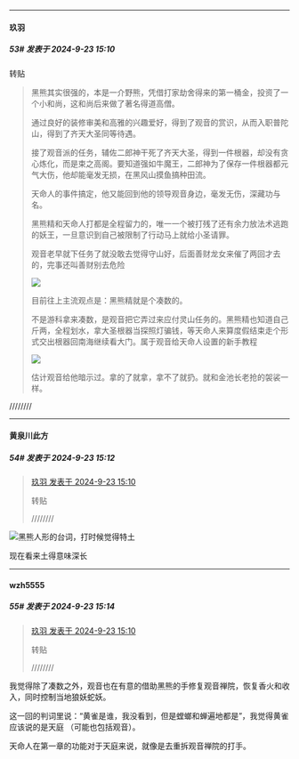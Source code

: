 ﻿
*****

####  玖羽  
##### 53#       发表于 2024-9-23 15:10

转贴 <blockquote>黑熊其实很强的，本是一介野熊，凭借打家劫舍得来的第一桶金，投资了一个小和尚，这和尚后来做了著名得道高僧。

通过良好的装修审美和高雅的兴趣爱好，得到了观音的赏识，从而入职普陀山，得到了齐天大圣同等待遇。

接了观音派的任务，辅佐二郎神干死了齐天大圣，得到一件根器，却没有贪心炼化，而是束之高阁。要知道强如牛魔王，二郎神为了保存一件根器都元气大伤，他却能毫发无损，在黑风山摸鱼搞种田流。

天命人的事件搞定，他又能回到他的领导观音身边，毫发无伤，深藏功与名。

黑熊精和天命人打都是全程留力的，唯一一个被打残了还有余力放法术逃跑的妖王，一旦意识到自己被限制了行动马上就给小圣请罪。

观音老早就下任务了就没敢去觉得守山好，后面善财龙女来催了两回才去的，完事还叫善财别去危险

<img src="https://static.saraba1st.com/image/smiley/face2017/018.png" referrerpolicy="no-referrer"> 

目前往上主流观点是：黑熊精就是个凑数的。

不是游科拿来凑数，是观音把它弄过来应付灵山任务的。黑熊精也知道自己斤两，全程划水，拿大圣根器当探照灯骗钱，等天命人来算度假结束走个形式交出根器回南海继续看大门。属于观音给天命人设置的新手教程

<img src="https://static.saraba1st.com/image/smiley/face2017/018.png" referrerpolicy="no-referrer"> 

估计观音给他暗示过。拿的了就拿，拿不了就扔。就和金池长老抢的袈裟一样。</blockquote>
////////

*****

####  黄泉川此方  
##### 54#       发表于 2024-9-23 15:12

<blockquote><a href="httphttps://bbs.saraba1st.com/2b/forum.php?mod=redirect&amp;goto=findpost&amp;pid=66281747&amp;ptid=2199380" target="_blank">玖羽 发表于 2024-9-23 15:10</a>

转贴

////////</blockquote>
<img src="https://static.saraba1st.com/image/smiley/face2017/067.png" referrerpolicy="no-referrer">黑熊人形的台词，打时候觉得特土

现在看来土得意味深长

*****

####  wzh5555  
##### 55#       发表于 2024-9-23 15:14

<blockquote><a href="httphttps://bbs.saraba1st.com/2b/forum.php?mod=redirect&amp;goto=findpost&amp;pid=66281747&amp;ptid=2199380" target="_blank">玖羽 发表于 2024-9-23 15:10</a>

转贴

////////</blockquote>
我觉得除了凑数之外，观音也在有意的借助黑熊的手修复观音禅院，恢复香火和收入，同时控制当地狼妖蛇妖。

这一回的判词里说：“黄雀是谁，我没看到，但是螳螂和蝉遍地都是”，我觉得黄雀应该说的是天庭 （可能也包括观音）。

天命人在第一章的功能对于天庭来说，就像是去重拆观音禅院的打手。


